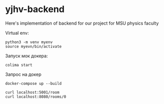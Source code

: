 # yjhv-backend

Here's implementation of backend for our project for MSU physics faculty

Virtual env:
```
python3 -m venv myenv
source myevn/bin/activate
```

Запуск мок докера:
```
colima start
```

Запрос на докер
```
docker-compose up --build
```

```
curl localhost:5001/room
curl localhost:8080/rooms/0
```
